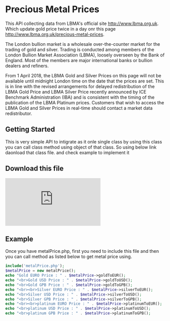 # Precious Metal Prices

This API collecting data from LBMA's official site http://www.lbma.org.uk. Which update gold price twice in a day onr this page http://www.lbma.org.uk/precious-metal-prices.

The London bullion market is a wholesale over-the-counter market for the trading of gold and silver. Trading is conducted among members of the London Bullion Market Association (LBMA), loosely overseen by the Bank of England. Most of the members are major international banks or bullion dealers and refiners.

From 1 April 2018, the LBMA Gold and Silver Prices on this page will not be available until midnight London time on the date that the prices are set. This is in line with the revised arrangements for delayed redistribution of the LBMA Gold Price and LBMA Silver Price recently announced by ICE Benchmark Administration (IBA) and is consistent with the timing of the publication of the LBMA Platinum prices. Customers that wish to access the LBMA Gold and Silver Prices in real-time should contact a market data redistributor.

## Getting Started

This is very simple API to intigrate as it onle single class by using this class you can call class method using object of that class. So using below link daonload that class file. and check example to implement it

## Download this file 

![metalPrice.php](https://github.com/makasanaakshay/Precious-Metal-Prices-PHP-API/blob/master/metalPrice.php)


## Example

Once you have metalPrice.php, first you need to include this file and then you can call method as listed below to get metal price using.


```php
include('metalPrice.php');
$metalPrice = new metalPrice();
echo "Gold EURO Price : " . $metalPrice->goldToEUR();
echo "<br>Gold USD Price : " . $metalPrice->goldToUSD();
echo "<br>Gold GPB Price : " . $metalPrice->goldToGPB();
echo "<br><br>Silver EURO Price : " . $metalPrice->silverToEUR();
echo "<br>Silver USD Price : " . $metalPrice->silverToUSD();
echo "<br>Silver GPB Price : " . $metalPrice->silverToGPB();
echo "<br><br>platinum EURO Price : " . $metalPrice->platinumToEUR();
echo "<br>platinum USD Price : " . $metalPrice->platinumToUSD();
echo "<br>platinum GPB Price : " . $metalPrice->platinumToGPB();
```

